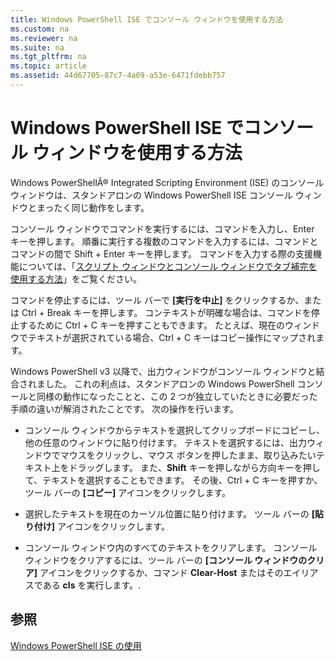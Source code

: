 ```yaml
---
title: Windows PowerShell ISE でコンソール ウィンドウを使用する方法
ms.custom: na
ms.reviewer: na
ms.suite: na
ms.tgt_pltfrm: na
ms.topic: article
ms.assetid: 44d67705-87c7-4a69-a53e-6471fdebb757
---
```

# Windows PowerShell ISE でコンソール ウィンドウを使用する方法
Windows PowerShellÂ® Integrated Scripting Environment (ISE) のコンソール ウィンドウは、スタンドアロンの Windows PowerShell ISE コンソール ウィンドウとまったく同じ動作をします。

コンソール ウィンドウでコマンドを実行するには、コマンドを入力し、Enter キーを押します。 順番に実行する複数のコマンドを入力するには、コマンドとコマンドの間で Shift + Enter キーを押します。 コマンドを入力する際の支援機能については、「[スクリプト ウィンドウとコンソール ウィンドウでタブ補完を使用する方法](How-to-Use-Tab-Completion-in-the-Script-Pane-and-Console-Pane.md)」をご覧ください。

コマンドを停止するには、ツール バーで **[実行を中止]** をクリックするか、または Ctrl + Break キーを押します。 コンテキストが明確な場合は、コマンドを停止するために Ctrl + C キーを押すこともできます。 たとえば、現在のウィンドウでテキストが選択されている場合、Ctrl + C キーはコピー操作にマップされます。

Windows PowerShell v3 以降で、出力ウィンドウがコンソール ウィンドウと結合されました。 これの利点は、スタンドアロンの Windows PowerShell コンソールと同様の動作になったことと、この 2 つが独立していたときに必要だった手順の違いが解消されたことです。 次の操作を行います。

-   コンソール ウィンドウからテキストを選択してクリップボードにコピーし、他の任意のウィンドウに貼り付けます。 テキストを選択するには、出力ウィンドウでマウスをクリックし、マウス ボタンを押したまま、取り込みたいテキスト上をドラッグします。 また、**Shift** キーを押しながら方向キーを押して、テキストを選択することもできます。 その後、Ctrl + C キーを押すか、ツール バーの **[コピー]** アイコンをクリックします。

-   選択したテキストを現在のカーソル位置に貼り付けます。 ツール バーの **[貼り付け]** アイコンをクリックします。

-   コンソール ウィンドウ内のすべてのテキストをクリアします。 コンソール ウィンドウをクリアするには、ツール バーの **[コンソール ウィンドウのクリア]** アイコンをクリックするか、コマンド **Clear\-Host** またはそのエイリアスである **cls** を実行します。.

## 参照
[Windows PowerShell ISE の使用](Using-the-Windows-PowerShell-ISE.md)



<!--HONumber=May16_HO2-->


